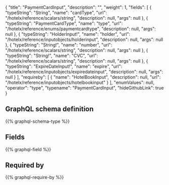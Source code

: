 {
  "title": "PaymentCardInput",
  "description": "",
  "weight": 1,
  "fields": [
    {
      "typeString": "String",
      "name": "cardType",
      "url": "/hotelx/reference/scalars/string",
      "description": null,
      "args": null
    },
    {
      "typeString": "PaymentCardType",
      "name": "type",
      "url": "/hotelx/reference/enums/paymentcardtype",
      "description": null,
      "args": null
    },
    {
      "typeString": "HolderInput!",
      "name": "holder",
      "url": "/hotelx/reference/inputobjects/holderinput",
      "description": null,
      "args": null
    },
    {
      "typeString": "String!",
      "name": "number",
      "url": "/hotelx/reference/scalars/string",
      "description": null,
      "args": null
    },
    {
      "typeString": "String!",
      "name": "CVC",
      "url": "/hotelx/reference/scalars/string",
      "description": null,
      "args": null
    },
    {
      "typeString": "ExpireDateInput!",
      "name": "expire",
      "url": "/hotelx/reference/inputobjects/expiredateinput",
      "description": null,
      "args": null
    }
  ],
  "requireby": [
    {
      "name": "HotelBookInput",
      "description": null,
      "url": "/hotelx/reference/inputobjects/hotelbookinput"
    }
  ],
  "enumValues": null,
  "operator": "type",
  "typename": "PaymentCardInput",
  "hideGithubLink": true
}
## GraphQL schema definition

{{% graphql-schema-type %}}

## Fields

{{% graphql-field %}}

## Required by

{{% graphql-require-by %}}
